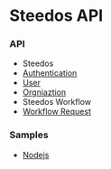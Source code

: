 # Steedos API


### API
- Steedos
 - [Authentication](auth.md)
 - [User](SpaceUser.md)
 - [Orgniaztion](Orgnization.md)
- Steedos Workflow
 - [Workflow Request](instances.md)

### Samples
- [Nodejs](sample_nodejs.md)
